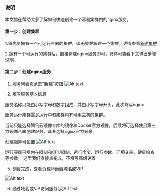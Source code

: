 ### 说明
本文旨在帮助大家了解如何快速创建一个容器集群内的nginx服务。

#### 第一步：创建集群
1.首先要拥有一个可运行容器的集群，如无集群新建一个集群，详情查看[新建集群](https://www.qcloud.com/document/product/457/6779#.E5.88.9B.E5.BB.BA.E9.9B.86.E7.BE.A4)

2.拥有一个可运行的集群后，直接创建nginx服务即可，具体可查看下文详细步骤说明。

#### 第二步：创建nginx服务
1) 服务列表页点击"新建"按钮
![Alt text](https://mc.qcloudimg.com/static/img/11081690d6b480bd66c68a3c2982b04d/Image+007.png)

2) 填写服务基本信息

服务名称只能由小写字母和数字组成，并由小写字母开头，此次填写nginx

服务运行集群需是运行中和集群内有可用主机的集群。

当前只能选择腾讯云镜像仓库的镜像和Docker官方镜像，后续将可选择使用第三方镜像仓库创建服务，此处选择nginx官方镜像。

创建服务可设置
![Alt text](https://mc.qcloudimg.com/static/img/c18b47dfdbe50fbb87a3f29fb45b1539/%7B24E5F58D-4F21-468C-B8D1-6481E09736C1%7D.png)

运行容器可填内存限制和CPU限制、运行命令、运行参数、环境变量、健康检查等参数。
这里我们直接点完成，不填写高级设置


5) 创建完成，查看负载均衡器域名或VIP

![Alt text](https://mc.qcloudimg.com/static/img/b5eea292a440c16cb92c29bd37fe0c69/Image+071.png)

6) 通过域名或VIP访问服务
![Alt text](https://mc.qcloudimg.com/static/img/e48f617e80dce415d83aff243d299268/Image+015.png)